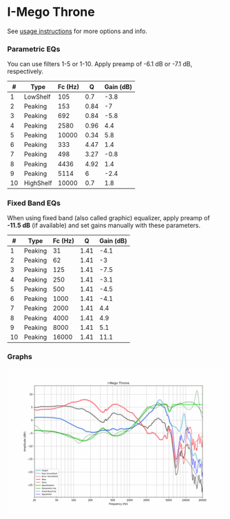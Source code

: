 # I-Mego Throne
See [usage instructions](https://github.com/jaakkopasanen/AutoEq#usage) for more options and info.

### Parametric EQs
You can use filters 1-5 or 1-10. Apply preamp of -6.1 dB or -7.1 dB, respectively.

|   # | Type      |   Fc (Hz) |    Q |   Gain (dB) |
|-----|-----------|-----------|------|-------------|
|   1 | LowShelf  |       105 | 0.7  |        -3.8 |
|   2 | Peaking   |       153 | 0.84 |        -7   |
|   3 | Peaking   |       692 | 0.84 |        -5.8 |
|   4 | Peaking   |      2580 | 0.96 |         4.4 |
|   5 | Peaking   |     10000 | 0.34 |         5.8 |
|   6 | Peaking   |       333 | 4.47 |         1.4 |
|   7 | Peaking   |       498 | 3.27 |        -0.8 |
|   8 | Peaking   |      4436 | 4.92 |         1.4 |
|   9 | Peaking   |      5114 | 6    |        -2.4 |
|  10 | HighShelf |     10000 | 0.7  |         1.8 |

### Fixed Band EQs
When using fixed band (also called graphic) equalizer, apply preamp of **-11.5 dB** (if available) and set gains manually with these parameters.

|   # | Type    |   Fc (Hz) |    Q |   Gain (dB) |
|-----|---------|-----------|------|-------------|
|   1 | Peaking |        31 | 1.41 |        -4.1 |
|   2 | Peaking |        62 | 1.41 |        -3   |
|   3 | Peaking |       125 | 1.41 |        -7.5 |
|   4 | Peaking |       250 | 1.41 |        -3.1 |
|   5 | Peaking |       500 | 1.41 |        -4.5 |
|   6 | Peaking |      1000 | 1.41 |        -4.1 |
|   7 | Peaking |      2000 | 1.41 |         4.4 |
|   8 | Peaking |      4000 | 1.41 |         4.9 |
|   9 | Peaking |      8000 | 1.41 |         5.1 |
|  10 | Peaking |     16000 | 1.41 |        11.1 |

### Graphs
![](./I-Mego%20Throne.png)
